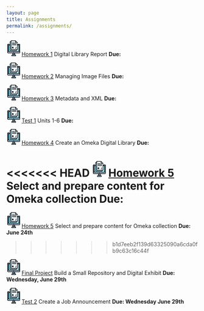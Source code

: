 ```yaml
---
layout: page
title: Assignments
permalink: /assignments/
---
```


![homework](/assets/hw.jpg) [Homework 1](https://markwolfeman.github.io/ist653/assignments/homework1.html) Digital Library Report **Due:**

![homework](/assets/hw.jpg) [Homework 2](https://markwolfeman.github.io/ist653/assignments/homework2.html) Managing Image Files **Due:**

![homework](/assets/hw.jpg) [Homework 3](https://markwolfeman.github.io/ist653/assignments/homework3.html) Metadata and XML **Due:**

![homework](/assets/hw.jpg) [Test 1](https://blackboard.albany.edu/webapps/blackboard/content/listContentEditable.jsp?content_id=_7109362_1&course_id=_164941_1&mode=reset) Units 1-6 **Due:**

![homework](/assets/hw.jpg) [Homework 4](https://markwolfeman.github.io/ist653/assignments/homework4.html) Create an Omeka Digital Library **Due:**

<<<<<<< HEAD
![homework](/assets/hw.jpg) [Homework 5](https://markwolfeman.github.io/ist653/assignments/homework5.html) Select and prepare content for Omeka collection **Due:**
=======
![homework](/assets/hw.jpg) [Homework 5](https://markwolfeman.github.io/ist653/assignments/homework5.html) Select and prepare content for Omeka collection **Due: June 24th**
>>>>>>> b1d7eeb2f139d63325090a6cda0fb9c63c16c44f

![homework](/assets/hw.jpg) [Final Project](https://markwolfeman.github.io/ist653/assignments/finalproject.html) Build a Small Repository and Digital Exhibit **Due: Wednesday, June 29th**

![homework](/assets/hw.jpg) [Test 2](https://markwolfeman.github.io/ist653/assignments/test2.html) Create a Job Announcement **Due: Wednesday June 29th**



